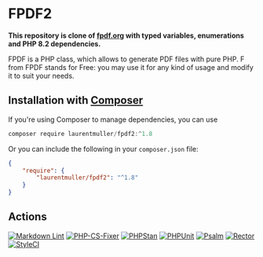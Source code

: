 # FPDF2

**This repository is clone of [fpdf.org](http://www.fpdf.org) with typed
variables, enumerations and PHP 8.2 dependencies.**

FPDF is a PHP class, which allows to generate PDF files with pure PHP. F from
FPDF stands for Free: you may use it for any kind of usage and modify it to
suit your needs.

## Installation with [Composer](https://packagist.org/packages/laurentmuller/fpdf2)

If you're using Composer to manage dependencies, you can use

```powershell
composer require laurentmuller/fpdf2:^1.8
```

Or you can include the following in your `composer.json` file:

```json
{
    "require": {
        "laurentmuller/fpdf2": "^1.8"
    }
}
```

## Actions

[![Markdown Lint](https://github.com/laurentmuller/fpdf2/actions/workflows/markdown.yaml/badge.svg)](https://github.com/laurentmuller/fpdf2/actions/workflows/markdown.yaml)
[![PHP-CS-Fixer](https://github.com/laurentmuller/fpdf2/actions/workflows/php-cs-fixer.yaml/badge.svg)](https://github.com/laurentmuller/fpdf2/actions/workflows/php-cs-fixer.yaml)
[![PHPStan](https://github.com/laurentmuller/fpdf2/actions/workflows/php-stan.yaml/badge.svg)](https://github.com/laurentmuller/fpdf2/actions/workflows/php-stan.yaml)
[![PHPUnit](https://github.com/laurentmuller/fpdf2/actions/workflows/php-unit.yaml/badge.svg)](https://github.com/laurentmuller/fpdf2/actions/workflows/php-unit.yaml)
[![Psalm](https://github.com/laurentmuller/fpdf2/actions/workflows/psalm.yaml/badge.svg)](https://github.com/laurentmuller/fpdf2/actions/workflows/psalm.yaml)
[![Rector](https://github.com/laurentmuller/fpdf2/actions/workflows/rector.yaml/badge.svg)](https://github.com/laurentmuller/fpdf2/actions/workflows/rector.yaml)
[![StyleCI](https://github.styleci.io/repos/752676081/shield?branch=main)](https://github.styleci.io/repos/752676081?branch=main)
